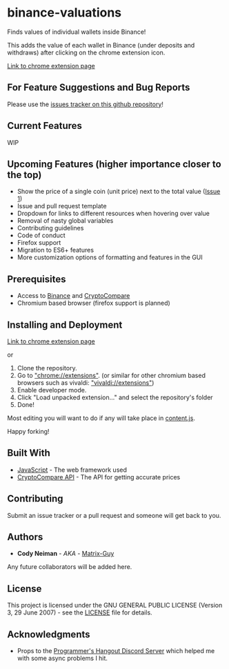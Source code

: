 # binance-valuations

Finds values of individual wallets inside Binance!

This adds the value of each wallet in Binance (under deposits and withdraws) after clicking on the chrome extension icon.

[Link to chrome extension page](https://chrome.google.com/webstore/detail/binance-valuations/gigeklhepgkfmglclnonjblcchoalpda)

## For Feature Suggestions and Bug Reports

Please use the [issues tracker on this github repository](https://github.com/Matrix-Guy/binance-valuations/issues)!

## Current Features
WIP

## Upcoming Features (higher importance closer to the top)
* Show the price of a single coin (unit price) next to the total value ([Issue 1](https://github.com/Matrix-Guy/binance-valuations/issues/1))
* Issue and pull request template
* Dropdown for links to different resources when hovering over value
* Removal of nasty global variables
* Contributing guidelines
* Code of conduct
* Firefox support
* Migration to ES6+ features
* More customization options of formatting and features in the GUI

## Prerequisites

* Access to [Binance](https://binance.com/) and [CryptoCompare](https://www.cryptocompare.com/)
* Chromium based browser (firefox support is planned)

## Installing and Deployment

[Link to chrome extension page](https://chrome.google.com/webstore/detail/binance-valuations/gigeklhepgkfmglclnonjblcchoalpda)

or

1. Clone the repository.
2. Go to ["chrome://extensions"](chrome://extensions). (or similar for other chromium based browsers such as vivaldi: ["vivaldi://extensions"](vivaldi://extensions))
3. Enable developer mode.
4. Click "Load unpacked extension..." and select the repository's folder
5. Done!

Most editing you will want to do if any will take place in [content.js](content.js).

Happy forking!

## Built With

* [JavaScript](https://www.javascript.com/) - The web framework used
* [CryptoCompare API](https://www.cryptocompare.com/api/) - The API for getting accurate prices

## Contributing

Submit an issue tracker or a pull request and someone will get back to you.

## Authors

* **Cody Neiman** - *AKA* - [Matrix-Guy](https://github.com/Matrix-Guy)

Any future collaborators will be added here.

## License

This project is licensed under the GNU GENERAL PUBLIC LICENSE (Version 3, 29 June 2007) - see the [LICENSE](LICENSE) file for details.

## Acknowledgments

* Props to the [Programmer's Hangout Discord Server](https://discord.me/page/coding) which helped me with some async problems I hit.
